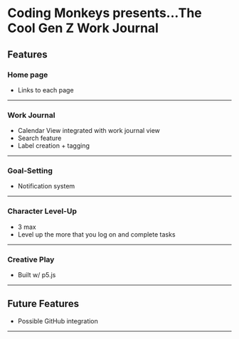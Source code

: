 # Coding Monkeys presents...The Cool Gen Z Work Journal
## Features
### Home page
* Links to each page
***
### Work Journal
* Calendar View integrated with work journal view
* Search feature
* Label creation + tagging
***
### Goal-Setting
* Notification system
***
### Character Level-Up
* 3 max
* Level up the more that you log on and complete tasks
***  
### Creative Play
* Built w/ p5.js
***
## Future Features
* Possible GitHub integration
***
